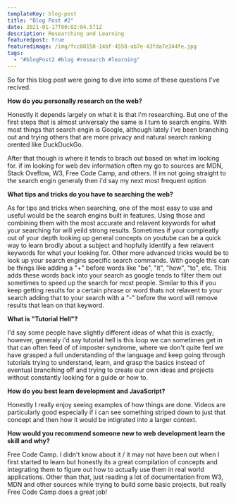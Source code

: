 ```yaml
---
templateKey: blog-post
title: "Blog Post #2"
date: 2021-01-17T00:02:04.571Z
description: Researching and Learning
featuredpost: true
featuredimage: /img/fcc00150-14bf-4558-ab7e-43fda7e344fe.jpg
tags:
  - "#blogPost2 #blog #research #learning"
---
```

So for this blog post were going to dive into some of these questions I've recived.



**How do you personally research on the web?**

Honestly it depends largely on what it is that i'm researching. But one of the first steps that is almost universaly the same is I turn to search engins. With most things that search engin is Google, although lately i've been branching out and trying others that are more privacy and natural search ranking orented like DuckDuckGo.



After that though is where it tends to brach out based on what im looking for. if im looking for web dev information often my go to sources are MDN, Stack Oveflow, W3, Free Code Camp, and others. If im not going straight to the search engin generaly then i'd say my next most frequent option 



**What tips and tricks do you have to searching the web?**

As for tips and tricks when searching, one of the most easy to use and useful would be the search engins built in features. Using those and combining them with the most accurate and relavent keywords for what your searching for will yeild strong results. Sometimes if your compleatly out of your depth looking up general concepts on youtube can be a quick way to learn brodly about a subject and hopfully identify a few relavent keywords for what your looking for. Other more advanced tricks would be to look up your search engins specific search commands. With google this can be things like adding a "+" before words like "be", "it", "how", "to", etc. This adds these words back into your search as google tends to filter them out sometimes to speed up the search for most people. Similar to this if you keep getting results for a certain phrase or word thats not relavent to your search adding that to your search with a "-" before the word will remove results that lean on that keyword.



**What is "Tutorial Hell"?**

I'd say some people have slightly different ideas of what this is exactly; however, generaly i'd say tutorial hell is this loop we can sometimes get in that can often feed of of imposter syndrome, where we don't quite feel we have grasped a full understanding of the language and keep going through tutorials trying to understand, learn, and grasp the basics instead of eventual brancihing off and trying to create our own ideas and projects without constantly looking for a guide or how to.



**How do you best learn development and JavaScript?**

Honestly I really enjoy seeing examples of how things are done. Videos are particularly good especially if i can see something striped down to just that concept and then how it would be intigrated into a larger context. 



**How would you recommend someone new to web development learn the skill and why?**

Free Code Camp. I didn't know about it / it may not have been out when I first started to learn but honestly its a great compilation of concepts and integrating them to figure out how to actually use them in real world applications. Other than that, just reading a lot of documentation from W3, MDN and other sources while trying to build some basic projects, but really Free Code Camp does a great job!